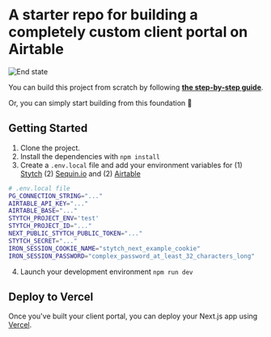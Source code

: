 # A starter repo for building a completely custom client portal on Airtable

![End state](https://docs.syncinc.so/assets/client-portal/01.png)

You can build this project from scratch by following **[the step-by-step guide](https://docs.sequin.io/airtable/playbooks/client-portal)**.

Or, you can simply start building from this foundation 🚀

## Getting Started

1. Clone the project.
2. Install the dependencies with `npm install`
3. Create a `.env.local` file and add your environment variables for (1) [Stytch](https://www.stytch.com/) (2) [Sequin.io](https://www.sequin.io/) and (2) [Airtable](https://airtable.com)

```bash
# .env.local file
PG_CONNECTION_STRING="..."
AIRTABLE_API_KEY="..."
AIRTABLE_BASE="..."
STYTCH_PROJECT_ENV='test'
STYTCH_PROJECT_ID="..."
NEXT_PUBLIC_STYTCH_PUBLIC_TOKEN="..."
STYTCH_SECRET="..."
IRON_SESSION_COOKIE_NAME="stytch_next_example_cookie"
IRON_SESSION_PASSWORD="complex_password_at_least_32_characters_long"
```
4. Launch your development environment `npm run dev`

## Deploy to Vercel
Once you've built your client portal, you can deploy your Next.js app using [Vercel](https://vercel.com/new?utm_medium=default-template&filter=next.js&utm_source=create-next-app&utm_campaign=create-next-app-readme).
